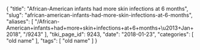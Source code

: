 {
    "title": "African-American infants had more skin infections at 6 months",
    "slug": "african-american-infants-had-more-skin-infections-at-6-months",
    "aliases": [
        "/African-American+infants+had+more+skin+infections+at+6+months+\u2013+Jan+2018",
        "/9243"
    ],
    "tiki_page_id": 9243,
    "date": "2018-01-23",
    "categories": [
        "old name"
    ],
    "tags": [
        "old name"
    ]
}